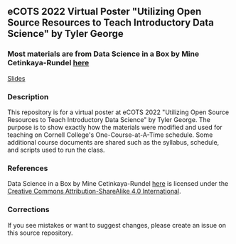 ## eCOTS 2022 Virtual Poster "Utilizing Open Source Resources to Teach Introductory Data Science" by Tyler George

### Most materials are from Data Science in a Box by Mine Cetinkaya-Rundel [here](https://datasciencebox.org/) 

[Slides]( https://stats-tgeorge.github.io/Utilizing_DS_Resources/slides/poster_slides.html)


### Description
This repository is for a virtual poster at eCOTS 2022 "Utilizing Open Source Resources to Teach Introductory Data Science" by Tyler George. The purpose is to show exactly how the materials were modified and used for teaching on Cornell College's One-Course-at-A-Time schedule. Some additional course documents are shared such as the syllabus, schedule, and scripts used to run the class. 


### References

Data Science in a Box by Mine Cetinkaya-Rundel [here](https://datasciencebox.org/) is licensed under the [Creative Commons Attribution-ShareAlike 4.0 International](https://creativecommons.org/licenses/by-sa/4.0/).

### Corrections

If you see mistakes or want to suggest changes, please create an issue on this source repository.
